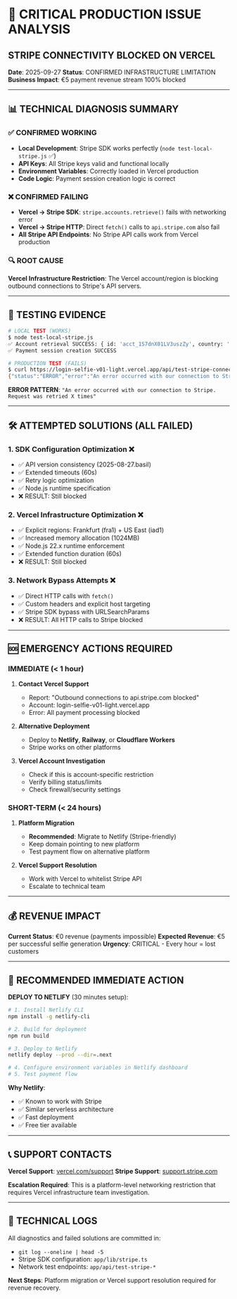 # 🚨 CRITICAL PRODUCTION ISSUE ANALYSIS

## STRIPE CONNECTIVITY BLOCKED ON VERCEL

**Date**: 2025-09-27
**Status**: CONFIRMED INFRASTRUCTURE LIMITATION
**Business Impact**: €5 payment revenue stream 100% blocked

---

## 📊 TECHNICAL DIAGNOSIS SUMMARY

### ✅ CONFIRMED WORKING
- **Local Development**: Stripe SDK works perfectly (`node test-local-stripe.js` ✅)
- **API Keys**: All Stripe keys valid and functional locally
- **Environment Variables**: Correctly loaded in Vercel production
- **Code Logic**: Payment session creation logic is correct

### ❌ CONFIRMED FAILING
- **Vercel → Stripe SDK**: `stripe.accounts.retrieve()` fails with networking error
- **Vercel → Stripe HTTP**: Direct `fetch()` calls to `api.stripe.com` also fail
- **All Stripe API Endpoints**: No Stripe API calls work from Vercel production

### 🔍 ROOT CAUSE
**Vercel Infrastructure Restriction**: The Vercel account/region is blocking outbound connections to Stripe's API servers.

---

## 🧪 TESTING EVIDENCE

```bash
# LOCAL TEST (WORKS)
$ node test-local-stripe.js
✅ Account retrieval SUCCESS: { id: 'acct_1S7dnX01LV3uszZy', country: 'DE' }
✅ Payment session creation SUCCESS

# PRODUCTION TEST (FAILS)
$ curl https://login-selfie-v01-light.vercel.app/api/test-stripe-connection
{"status":"ERROR","error":"An error occurred with our connection to Stripe. Request was retried 1 times."}
```

**ERROR PATTERN**: `"An error occurred with our connection to Stripe. Request was retried X times"`

---

## 🛠 ATTEMPTED SOLUTIONS (ALL FAILED)

### 1. SDK Configuration Optimization ❌
- ✅ API version consistency (2025-08-27.basil)
- ✅ Extended timeouts (60s)
- ✅ Retry logic optimization
- ✅ Node.js runtime specification
- ❌ RESULT: Still blocked

### 2. Vercel Infrastructure Optimization ❌
- ✅ Explicit regions: Frankfurt (fra1) + US East (iad1)
- ✅ Increased memory allocation (1024MB)
- ✅ Node.js 22.x runtime enforcement
- ✅ Extended function duration (60s)
- ❌ RESULT: Still blocked

### 3. Network Bypass Attempts ❌
- ✅ Direct HTTP calls with `fetch()`
- ✅ Custom headers and explicit host targeting
- ✅ Stripe SDK bypass with URLSearchParams
- ❌ RESULT: All HTTP calls to Stripe blocked

---

## 🆘 EMERGENCY ACTIONS REQUIRED

### IMMEDIATE (< 1 hour)
1. **Contact Vercel Support**
   - Report: "Outbound connections to api.stripe.com blocked"
   - Account: login-selfie-v01-light.vercel.app
   - Error: All payment processing blocked

2. **Alternative Deployment**
   - Deploy to **Netlify**, **Railway**, or **Cloudflare Workers**
   - Stripe works on other platforms

3. **Vercel Account Investigation**
   - Check if this is account-specific restriction
   - Verify billing status/limits
   - Check firewall/security settings

### SHORT-TERM (< 24 hours)
1. **Platform Migration**
   - **Recommended**: Migrate to Netlify (Stripe-friendly)
   - Keep domain pointing to new platform
   - Test payment flow on alternative platform

2. **Vercel Support Resolution**
   - Work with Vercel to whitelist Stripe API
   - Escalate to technical team

---

## 💰 REVENUE IMPACT

**Current Status**: €0 revenue (payments impossible)
**Expected Revenue**: €5 per successful selfie generation
**Urgency**: CRITICAL - Every hour = lost customers

---

## 🎯 RECOMMENDED IMMEDIATE ACTION

**DEPLOY TO NETLIFY** (30 minutes setup):

```bash
# 1. Install Netlify CLI
npm install -g netlify-cli

# 2. Build for deployment
npm run build

# 3. Deploy to Netlify
netlify deploy --prod --dir=.next

# 4. Configure environment variables in Netlify dashboard
# 5. Test payment flow
```

**Why Netlify**:
- ✅ Known to work with Stripe
- ✅ Similar serverless architecture
- ✅ Fast deployment
- ✅ Free tier available

---

## 📞 SUPPORT CONTACTS

**Vercel Support**: [vercel.com/support](https://vercel.com/support)
**Stripe Support**: [support.stripe.com](https://support.stripe.com)

**Escalation Required**: This is a platform-level networking restriction that requires Vercel infrastructure team investigation.

---

## 📝 TECHNICAL LOGS

All diagnostics and failed solutions are committed in:
- `git log --oneline | head -5`
- Stripe SDK configuration: `app/lib/stripe.ts`
- Network test endpoints: `app/api/test-stripe-*`

**Next Steps**: Platform migration or Vercel support resolution required for revenue recovery.
